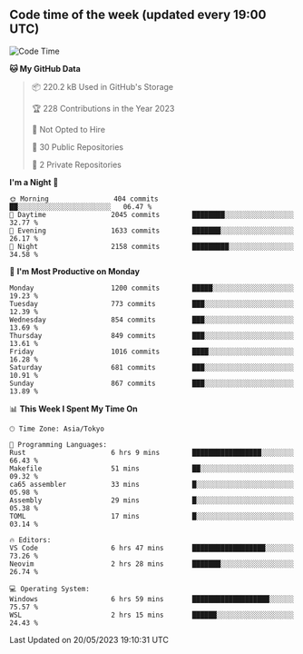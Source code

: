 ## Code time of the week (updated every 19:00 UTC)

<!--START_SECTION:waka-->
![Code Time](http://img.shields.io/badge/Code%20Time-1%2C855%20hrs%2047%20mins-blue)

**🐱 My GitHub Data** 

> 📦 220.2 kB Used in GitHub's Storage 
 > 
> 🏆 228 Contributions in the Year 2023
 > 
> 🚫 Not Opted to Hire
 > 
> 📜 30 Public Repositories 
 > 
> 🔑 2 Private Repositories 
 > 
**I'm a Night 🦉** 

```text
🌞 Morning                404 commits         ██░░░░░░░░░░░░░░░░░░░░░░░   06.47 % 
🌆 Daytime                2045 commits        ████████░░░░░░░░░░░░░░░░░   32.77 % 
🌃 Evening                1633 commits        ███████░░░░░░░░░░░░░░░░░░   26.17 % 
🌙 Night                  2158 commits        █████████░░░░░░░░░░░░░░░░   34.58 % 
```
📅 **I'm Most Productive on Monday** 

```text
Monday                   1200 commits        █████░░░░░░░░░░░░░░░░░░░░   19.23 % 
Tuesday                  773 commits         ███░░░░░░░░░░░░░░░░░░░░░░   12.39 % 
Wednesday                854 commits         ███░░░░░░░░░░░░░░░░░░░░░░   13.69 % 
Thursday                 849 commits         ███░░░░░░░░░░░░░░░░░░░░░░   13.61 % 
Friday                   1016 commits        ████░░░░░░░░░░░░░░░░░░░░░   16.28 % 
Saturday                 681 commits         ███░░░░░░░░░░░░░░░░░░░░░░   10.91 % 
Sunday                   867 commits         ███░░░░░░░░░░░░░░░░░░░░░░   13.89 % 
```


📊 **This Week I Spent My Time On** 

```text
🕑︎ Time Zone: Asia/Tokyo

💬 Programming Languages: 
Rust                     6 hrs 9 mins        █████████████████░░░░░░░░   66.43 % 
Makefile                 51 mins             ██░░░░░░░░░░░░░░░░░░░░░░░   09.32 % 
ca65 assembler           33 mins             █░░░░░░░░░░░░░░░░░░░░░░░░   05.98 % 
Assembly                 29 mins             █░░░░░░░░░░░░░░░░░░░░░░░░   05.38 % 
TOML                     17 mins             █░░░░░░░░░░░░░░░░░░░░░░░░   03.14 % 

🔥 Editors: 
VS Code                  6 hrs 47 mins       ██████████████████░░░░░░░   73.26 % 
Neovim                   2 hrs 28 mins       ███████░░░░░░░░░░░░░░░░░░   26.74 % 

💻 Operating System: 
Windows                  6 hrs 59 mins       ███████████████████░░░░░░   75.57 % 
WSL                      2 hrs 15 mins       ██████░░░░░░░░░░░░░░░░░░░   24.43 % 
```


 Last Updated on 20/05/2023 19:10:31 UTC
<!--END_SECTION:waka-->